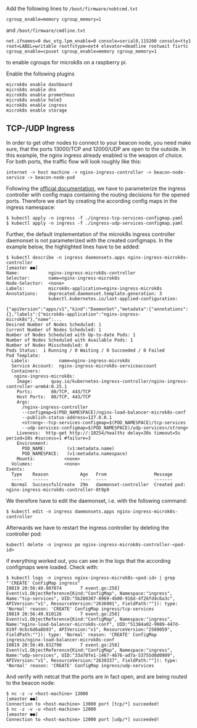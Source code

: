 Add the following lines to `/boot/firmware/nobtcmd.txt`
```shell script
cgroup_enable=memory cgroup_memory=1
```

and `/boot/firmware/cmdline.txt`
```shell script
net.ifnames=0 dwc_otg.lpm_enable=0 console=serial0,115200 console=tty1 root=LABEL=writable rootfstype=ext4 elevator=deadline rootwait fixrtc cgroup_enable=cpuset cgroup_enable=memory cgroup_memory=1
```

to enable cgroups for microk8s on a raspberry pi.

Enable the following plugins 
```shell script
microk8s enable dashboard
microk8s enable dns
microk8s enable prometheus
microk8s enable helm3
microk8s enable ingress
microk8s enable storage
```

## TCP-/UDP Ingress
In order to get other nodes to connect to your beacon node, you need make sure, that the ports 13000/TCP and 12000/UDP
are open to the outside.
In this example, the nginx ingress already enabled is the weapon of choice. For both ports, the traffic flow will look
roughly like this:
```
internet -> host machine -> nginx-ingress-controller -> beacon-node-service -> beacon-node-pod
```
Following the
[official documentation](https://kubernetes.github.io/ingress-nginx/user-guide/exposing-tcp-udp-services/), we have to 
parameterize the ingress controller with config maps containing the routing decisions for the opened ports. Therefore
we start by creating the according config maps in the ingress namespace:
```shell script
$ kubectl apply -n ingress -f ./ingress-tcp-services-configmap.yaml
$ kubectl apply -n ingress -f ./ingress-udp-services-configmap.yaml
```

Further, the default implementation of the microk8s ingress controller daemonset is not parameterized with the created
configmaps. In the example below, the highlighted lines have to be added:
```shell script
$ kubectl describe -n ingress daemonsets.apps nginx-ingress-microk8s-controller                                                                                                                     [±master ●●]
Name:           nginx-ingress-microk8s-controller
Selector:       name=nginx-ingress-microk8s
Node-Selector:  <none>
Labels:         microk8s-application=nginx-ingress-microk8s
Annotations:    deprecated.daemonset.template.generation: 3
                kubectl.kubernetes.io/last-applied-configuration:
                  {"apiVersion":"apps/v1","kind":"DaemonSet","metadata":{"annotations":{},"labels":{"microk8s-application":"nginx-ingress-microk8s"},"name":...
Desired Number of Nodes Scheduled: 1
Current Number of Nodes Scheduled: 1
Number of Nodes Scheduled with Up-to-date Pods: 1
Number of Nodes Scheduled with Available Pods: 1
Number of Nodes Misscheduled: 0
Pods Status:  1 Running / 0 Waiting / 0 Succeeded / 0 Failed
Pod Template:
  Labels:           name=nginx-ingress-microk8s
  Service Account:  nginx-ingress-microk8s-serviceaccount
  Containers:
   nginx-ingress-microk8s:
    Image:       quay.io/kubernetes-ingress-controller/nginx-ingress-controller-arm64:0.25.1
    Ports:       80/TCP, 443/TCP
    Host Ports:  80/TCP, 443/TCP
    Args:
      /nginx-ingress-controller
      --configmap=$(POD_NAMESPACE)/nginx-load-balancer-microk8s-conf
      --publish-status-address=127.0.0.1
      <strong>--tcp-services-configmap=$(POD_NAMESPACE)/tcp-services
      --udp-services-configmap=$(POD_NAMESPACE)/udp-services</strong>
    Liveness:  http-get http://:10254/healthz delay=30s timeout=5s period=10s #success=1 #failure=3
    Environment:
      POD_NAME:        (v1:metadata.name)
      POD_NAMESPACE:   (v1:metadata.namespace)
    Mounts:           <none>
  Volumes:            <none>
Events:
  Type    Reason            Age   From                  Message
  ----    ------            ----  ----                  -------
  Normal  SuccessfulCreate  29m   daemonset-controller  Created pod: nginx-ingress-microk8s-controller-8t9p9
```

We therefore have to edit the daemonset, i.e. with the following command:
```shell script
$ kubectl edit -n ingress daemonsets.apps nginx-ingress-microk8s-controller
```

Afterwards we have to restart the ingress controller by deleting the controller pod:
```shell script
kubectl delete -n ingress po nginx-ingress-microk8s-controller-<pod-id>
```

if everything worked out, you can see in the logs that the according configmaps were loaded. Check with:
```shell script
$ kubectl logs -n ingress nginx-ingress-microk8s-<pod-id> | grep "'CREATE' ConfigMap ingress"
I0819 20:56:49.807074       7 event.go:258] Event(v1.ObjectReference{Kind:"ConfigMap", Namespace:"ingress", Name:"tcp-services", UID:"5b280307-8969-4b00-916d-4f26fd4c6a3c", APIVersion:"v1", ResourceVersion:"2636901", FieldPath:""}): type: 'Normal' reason: 'CREATE' ConfigMap ingress/tcp-services
I0819 20:56:49.810126       7 event.go:258] Event(v1.ObjectReference{Kind:"ConfigMap", Namespace:"ingress", Name:"nginx-load-balancer-microk8s-conf", UID:"51384a02-9989-447d-819f-9cbc6d6a8b93", APIVersion:"v1", ResourceVersion:"2569059", FieldPath:""}): type: 'Normal' reason: 'CREATE' ConfigMap ingress/nginx-load-balancer-microk8s-conf
I0819 20:56:49.832790       7 event.go:258] Event(v1.ObjectReference{Kind:"ConfigMap", Namespace:"ingress", Name:"udp-services", UID:"33a70fe1-1467-4676-ad7a-53755d8d0909", APIVersion:"v1", ResourceVersion:"2639337", FieldPath:""}): type: 'Normal' reason: 'CREATE' ConfigMap ingress/udp-services
```

And verify with netcat that the ports are in fact open, and are being routed to the beacon node:
```shell script
$ nc -z -v <host-machine> 13000                                                                                                                                      [±master ●●]
Connection to <host-machine> 13000 port [tcp/*] succeeded!
$ nc -z -v -u <host-machine> 12000                                                                                                                                   [±master ●●]
Connection to <host-machine> 12000 port [udp/*] succeeded!
```